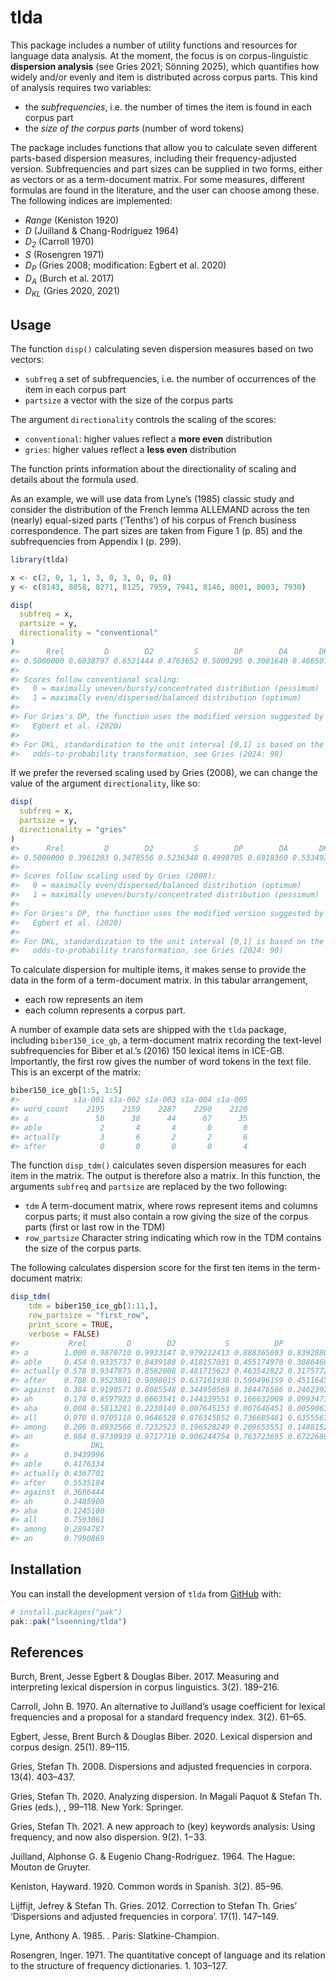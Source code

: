 
<!-- README.md is generated from README.Rmd. Please edit that file -->

# tlda

<!-- badges: start -->
<!-- badges: end -->

This package includes a number of utility functions and resources for
language data analysis. At the moment, the focus is on corpus-linguistic
**dispersion analysis** (see Gries 2021; Sönning 2025), which quantifies
how widely and/or evenly and item is distributed across corpus parts.
This kind of analysis requires two variables:

- the *subfrequencies*, i.e. the number of times the item is found in
  each corpus part
- the *size of the corpus parts* (number of word tokens)

The package includes functions that allow you to calculate seven
different parts-based dispersion measures, including their
frequency-adjusted version. Subfrequencies and part sizes can be
supplied in two forms, either as vectors or as a term-document matrix.
For some measures, different formulas are found in the literature, and
the user can choose among these. The following indices are implemented:

- *Range* (Keniston 1920)
- *D* (Juilland & Chang-Rodriguez 1964)
- *D<sub>2</sub>* (Carroll 1970)
- *S* (Rosengren 1971)
- *D<sub>P</sub>* (Gries 2008; modification: Egbert et al. 2020)
- *D<sub>A</sub>* (Burch et al. 2017)
- *D<sub>KL</sub>* (Gries 2020, 2021)

## Usage

The function `disp()` calculating seven dispersion measures based on two
vectors:

- `subfreq` a set of subfrequencies, i.e. the number of occurrences of
  the item in each corpus part
- `partsize` a vector with the size of the corpus parts

The argument `directionality` controls the scaling of the scores:

- `conventional`: higher values reflect a **more even** distribution
- `gries`: higher values reflect a **less even** distribution

The function prints information about the directionality of scaling and
details about the formula used.

As an example, we will use data from Lyne’s (1985) classic study and
consider the distribution of the French lemma ALLEMAND across the ten
(nearly) equal-sized parts (‘Tenths’) of his corpus of French business
correspondence. The part sizes are taken from Figure 1 (p. 85) and the
subfrequencies from Appendix I (p. 299).

``` r
library(tlda)

x <- c(2, 0, 1, 1, 3, 0, 3, 0, 0, 0)
y <- c(8143, 8058, 8271, 8125, 7959, 7941, 8146, 8001, 8003, 7930)

disp(
  subfreq = x,
  partsize = y,
  directionality = "conventional"
)
#>      Rrel         D        D2         S        DP        DA       DKL 
#> 0.5000000 0.6038797 0.6521444 0.4763652 0.5009295 0.3081640 0.4665078
#> 
#> Scores follow conventional scaling:
#>   0 = maximally uneven/bursty/concentrated distribution (pessimum)
#>   1 = maximally even/dispersed/balanced distribution (optimum)
#> 
#> For Gries's DP, the function uses the modified version suggested by
#>   Egbert et al. (2020)
#> 
#> For DKL, standardization to the unit interval [0,1] is based on the
#>   odds-to-probability transformation, see Gries (2024: 90)
```

If we prefer the reversed scaling used by Gries (2008), we can change
the value of the argument `directionality`, like so:

``` r
disp(
  subfreq = x,
  partsize = y,
  directionality = "gries"
)
#>      Rrel         D        D2         S        DP        DA       DKL 
#> 0.5000000 0.3961203 0.3478556 0.5236348 0.4990705 0.6918360 0.5334922
#> 
#> Scores follow scaling used by Gries (2008):
#>   0 = maximally even/dispersed/balanced distribution (optimum)
#>   1 = maximally uneven/bursty/concentrated distribution (pessimum)
#> 
#> For Gries's DP, the function uses the modified version suggested by
#>   Egbert et al. (2020)
#> 
#> For DKL, standardization to the unit interval [0,1] is based on the
#>   odds-to-probability transformation, see Gries (2024: 90)
```

To calculate dispersion for multiple items, it makes sense to provide
the data in the form of a term-document matrix. In this tabular
arrangement,

- each row represents an item
- each column represents a corpus part.

A number of example data sets are shipped with the `tlda` package,
including `biber150_ice_gb`, a term-document matrix recording the
text-level subfrequencies for Biber et al.’s (2016) 150 lexical items in
ICE-GB. Importantly, the first row gives the number of word tokens in
the text file. This is an excerpt of the matrix:

``` r
biber150_ice_gb[1:5, 1:5]
#>            s1a-001 s1a-002 s1a-003 s1a-004 s1a-005
#> word_count    2195    2159    2287    2290    2120
#> a               50      38      44      67      35
#> able             2       4       4       0       0
#> actually         3       6       2       2       6
#> after            0       0       0       0       4
```

The function `disp_tdm()` calculates seven dispersion measures for each
item in the matrix. The output is therefore also a matrix. In this
function, the arguments `subfreq` and `partsize` are replaced by the two
following:

- `tdm` A term-document matrix, where rows represent items and columns
  corpus parts; it must also contain a row giving the size of the corpus
  parts (first or last row in the TDM)
- `row_partsize` Character string indicating which row in the TDM
  contains the size of the corpus parts.

The following calculates dispersion score for the first ten items in the
term-document matrix:

``` r
disp_tdm(
    tdm = biber150_ice_gb[1:11,], 
    row_partsize = "first_row",
    print_score = TRUE,
    verbose = FALSE)
#>           Rrel         D        D2           S          DP          DA
#> a        1.000 0.9870710 0.9933147 0.979212413 0.888365693 0.839288095
#> able     0.454 0.9335737 0.8439188 0.418157031 0.455174970 0.308646817
#> actually 0.578 0.9347875 0.8582008 0.481715623 0.463542822 0.317577246
#> after    0.708 0.9523801 0.9098015 0.637161938 0.590496159 0.451164597
#> against  0.384 0.9190571 0.8085548 0.344950569 0.384476586 0.246239297
#> ah       0.170 0.8597923 0.6663541 0.144339551 0.166632009 0.099347394
#> aha      0.008 0.5013281 0.2230140 0.007645153 0.007646451 0.005906302
#> all      0.970 0.9705118 0.9646528 0.876345852 0.736685461 0.635556781
#> among    0.206 0.8932566 0.7232523 0.196528249 0.209653551 0.148815290
#> an       0.984 0.9730939 0.9717710 0.906244754 0.763723695 0.672268981
#>                DKL
#> a        0.9439996
#> able     0.4176334
#> actually 0.4367701
#> after    0.5535184
#> against  0.3686444
#> ah       0.2485908
#> aha      0.1245100
#> all      0.7593061
#> among    0.2894787
#> an       0.7990869
```

## Installation

You can install the development version of `tlda` from
[GitHub](https://github.com/) with:

``` r
# install.packages("pak")
pak::pak("lsoenning/tlda")
```

## References

Burch, Brent, Jesse Egbert & Douglas Biber. 2017. Measuring and
interpreting lexical dispersion in corpus linguistics. 3(2). 189–216.

Carroll, John B. 1970. An alternative to Juilland’s usage coefficient
for lexical frequencies and a proposal for a standard frequency index.
3(2). 61–65.

Egbert, Jesse, Brent Burch & Douglas Biber. 2020. Lexical dispersion and
corpus design. 25(1). 89–115.

Gries, Stefan Th. 2008. Dispersions and adjusted frequencies in corpora.
13(4). 403–437.

Gries, Stefan Th. 2020. Analyzing dispersion. In Magali Paquot & Stefan
Th. Gries (eds.), , 99–118. New York: Springer.

Gries, Stefan Th. 2021. A new approach to (key) keywords analysis: Using
frequency, and now also dispersion. 9(2). 1−33.

Juilland, Alphonse G. & Eugenio Chang-Rodríguez. 1964. The Hague: Mouton
de Gruyter.

Keniston, Hayward. 1920. Common words in Spanish. 3(2). 85–96.

Lijffijt, Jefrey & Stefan Th. Gries. 2012. Correction to Stefan Th.
Gries’ ‘Dispersions and adjusted frequencies in corpora’. 17(1).
147–149.

Lyne, Anthony A. 1985. . Paris: Slatkine-Champion.

Rosengren, Inger. 1971. The quantitative concept of language and its
relation to the structure of frequency dictionaries.  1. 103–127.
